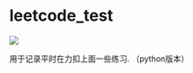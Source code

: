 # leetcode_test
<a href="www.baidu.com">![](https://img.shields.io/badge/Love-ZC-red.svg)</a>

用于记录平时在力扣上面一些练习. （python版本）
